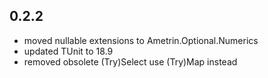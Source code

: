 ## 0.2.2
- moved nullable extensions to Ametrin.Optional.Numerics
- updated TUnit to 18.9
- removed obsolete (Try)Select use (Try)Map instead